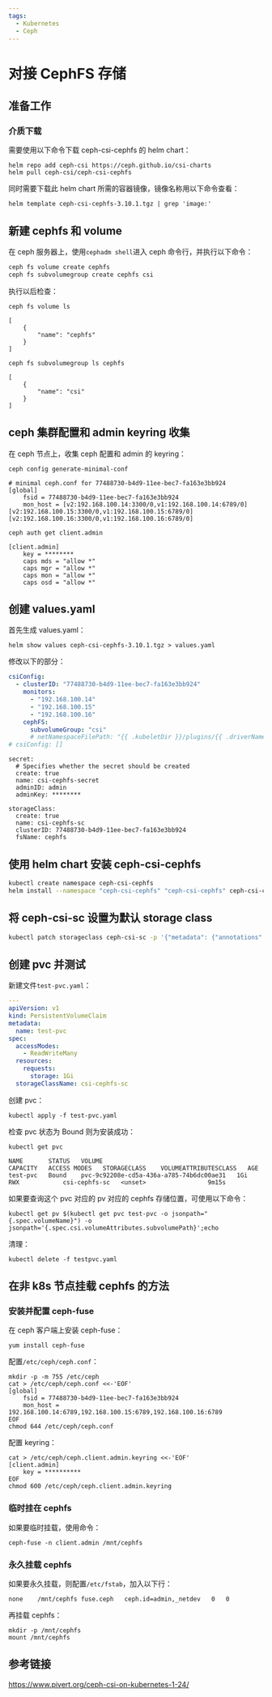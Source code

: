 ```yaml
---
tags:
  - Kubernetes
  - Ceph
---
```


# 对接 CephFS 存储

## 准备工作

### 介质下载

需要使用以下命令下载 ceph-csi-cephfs 的 helm chart：

```
helm repo add ceph-csi https://ceph.github.io/csi-charts
helm pull ceph-csi/ceph-csi-cephfs
```

同时需要下载此 helm chart 所需的容器镜像，镜像名称用以下命令查看：

```
helm template ceph-csi-cephfs-3.10.1.tgz | grep 'image:'
```

## 新建 cephfs 和 volume

在 ceph 服务器上，使用`cephadm shell`进入 ceph 命令行，并执行以下命令：

```bash
ceph fs volume create cephfs
ceph fs subvolumegroup create cephfs csi
```

执行以后检查：

```
ceph fs volume ls
```

```
[
    {
        "name": "cephfs"
    }
]
```

```
ceph fs subvolumegroup ls cephfs
```

```
[
    {
        "name": "csi"
    }
]
```

## ceph 集群配置和 admin keyring 收集

在 ceph 节点上，收集 ceph 配置和 admin 的 keyring：

```
ceph config generate-minimal-conf
```

```
# minimal ceph.conf for 77488730-b4d9-11ee-bec7-fa163e3bb924
[global]
    fsid = 77488730-b4d9-11ee-bec7-fa163e3bb924
    mon_host = [v2:192.168.100.14:3300/0,v1:192.168.100.14:6789/0] [v2:192.168.100.15:3300/0,v1:192.168.100.15:6789/0] [v2:192.168.100.16:3300/0,v1:192.168.100.16:6789/0]
```

```
ceph auth get client.admin
```

```
[client.admin]
    key = ********
    caps mds = "allow *"
    caps mgr = "allow *"
    caps mon = "allow *"
    caps osd = "allow *"
```

## 创建 values.yaml

首先生成 values.yaml：

```
helm show values ceph-csi-cephfs-3.10.1.tgz > values.yaml
```

修改以下的部分：

```yaml
csiConfig:
  - clusterID: "77488730-b4d9-11ee-bec7-fa163e3bb924"
    monitors:
      - "192.168.100.14"
      - "192.168.100.15"
      - "192.168.100.16"
    cephFS:
      subvolumeGroup: "csi"
      # netNamespaceFilePath: "{{ .kubeletDir }}/plugins/{{ .driverName }}/net"
# csiConfig: []
```

```
secret:
  # Specifies whether the secret should be created
  create: true
  name: csi-cephfs-secret
  adminID: admin
  adminKey: ********
```

```
storageClass:
  create: true
  name: csi-cephfs-sc
  clusterID: 77488730-b4d9-11ee-bec7-fa163e3bb924
  fsName: cephfs
```

## 使用 helm chart 安装 ceph-csi-cephfs

```bash
kubectl create namespace ceph-csi-cephfs
helm install --namespace "ceph-csi-cephfs" "ceph-csi-cephfs" ceph-csi-cephfs-3.10.1.tgz --values ./values.yaml
```

## 将 ceph-csi-sc 设置为默认 storage class

```bash
kubectl patch storageclass ceph-csi-sc -p '{"metadata": {"annotations":{"storageclass.kubernetes.io/is-default-class":"true"}}}'
```

## 创建 pvc 并测试

新建文件`test-pvc.yaml`：

```yaml title="test-pvc.yaml"
---
apiVersion: v1
kind: PersistentVolumeClaim
metadata:
  name: test-pvc
spec:
  accessModes:
    - ReadWriteMany
  resources:
    requests:
      storage: 1Gi
  storageClassName: csi-cephfs-sc
```

创建 pvc：

```
kubectl apply -f test-pvc.yaml
```

检查 pvc 状态为 Bound 则为安装成功：

```
kubectl get pvc
```

```
NAME       STATUS   VOLUME                                     CAPACITY   ACCESS MODES   STORAGECLASS    VOLUMEATTRIBUTESCLASS   AGE
test-pvc   Bound    pvc-9c92208e-cd5a-436a-a785-74b6dc00ae31   1Gi        RWX            csi-cephfs-sc   <unset>                 9m15s
```

如果要查询这个 pvc 对应的 pv 对应的 cephfs 存储位置，可使用以下命令：

```
kubectl get pv $(kubectl get pvc test-pvc -o jsonpath="{.spec.volumeName}") -o jsonpath='{.spec.csi.volumeAttributes.subvolumePath}';echo
```

清理：

```
kubectl delete -f testpvc.yaml
```

## 在非 k8s 节点挂载 cephfs 的方法

### 安装并配置 ceph-fuse

在 ceph 客户端上安装 ceph-fuse：

```
yum install ceph-fuse
```

配置`/etc/ceph/ceph.conf`：

```
mkdir -p -m 755 /etc/ceph
cat > /etc/ceph/ceph.conf <<-'EOF'
[global]
    fsid = 77488730-b4d9-11ee-bec7-fa163e3bb924
    mon_host = 192.168.100.14:6789,192.168.100.15:6789,192.168.100.16:6789
EOF
chmod 644 /etc/ceph/ceph.conf
```

配置 keyring：

```
cat > /etc/ceph/ceph.client.admin.keyring <<-'EOF'
[client.admin]
    key = **********
EOF
chmod 600 /etc/ceph/ceph.client.admin.keyring
```

### 临时挂在 cephfs

如果要临时挂载，使用命令：

```
ceph-fuse -n client.admin /mnt/cephfs
```

### 永久挂载 cephfs

如果要永久挂载，则配置`/etc/fstab`，加入以下行：

```
none	/mnt/cephfs	fuse.ceph	ceph.id=admin,_netdev	0	0
```

再挂载 cephfs：

```
mkdir -p /mnt/cephfs
mount /mnt/cephfs
```

## 参考链接

https://www.pivert.org/ceph-csi-on-kubernetes-1-24/
